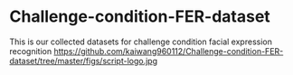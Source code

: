 # Challenge-condition-FER-dataset
This is our collected datasets for challenge condition facial expression recognition
https://github.com/kaiwang960112/Challenge-condition-FER-dataset/tree/master/figs/script-logo.jpg
